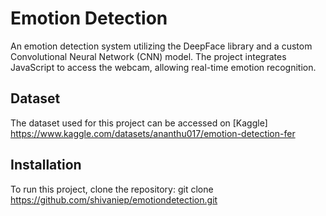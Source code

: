 # Emotion Detection
An emotion detection system utilizing the DeepFace library and a custom Convolutional Neural Network (CNN) model. The project integrates JavaScript to access the webcam, allowing real-time emotion recognition.

## Dataset
The dataset used for this project can be accessed on [Kaggle] https://www.kaggle.com/datasets/ananthu017/emotion-detection-fer 

## Installation
To run this project, clone the repository:
git clone https://github.com/shivaniep/emotiondetection.git

